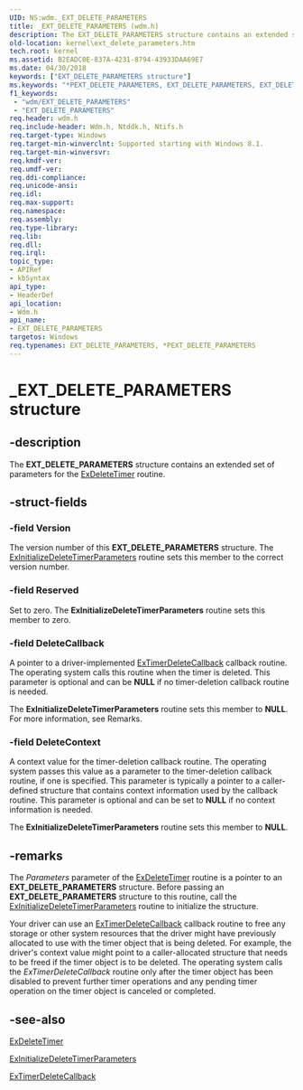 ```yaml
---
UID: NS:wdm._EXT_DELETE_PARAMETERS
title: _EXT_DELETE_PARAMETERS (wdm.h)
description: The EXT_DELETE_PARAMETERS structure contains an extended set of parameters for the ExDeleteTimer routine.
old-location: kernel\ext_delete_parameters.htm
tech.root: kernel
ms.assetid: B2EADC0E-837A-4231-8794-43933DAA69E7
ms.date: 04/30/2018
keywords: ["EXT_DELETE_PARAMETERS structure"]
ms.keywords: "*PEXT_DELETE_PARAMETERS, EXT_DELETE_PARAMETERS, EXT_DELETE_PARAMETERS structure [Kernel-Mode Driver Architecture], PEXT_DELETE_PARAMETERS, PEXT_DELETE_PARAMETERS structure pointer [Kernel-Mode Driver Architecture], _EXT_DELETE_PARAMETERS, kernel.ext_delete_parameters, wdm/EXT_DELETE_PARAMETERS, wdm/PEXT_DELETE_PARAMETERS"
f1_keywords:
 - "wdm/EXT_DELETE_PARAMETERS"
 - "EXT_DELETE_PARAMETERS"
req.header: wdm.h
req.include-header: Wdm.h, Ntddk.h, Ntifs.h
req.target-type: Windows
req.target-min-winverclnt: Supported starting with Windows 8.1.
req.target-min-winversvr: 
req.kmdf-ver: 
req.umdf-ver: 
req.ddi-compliance: 
req.unicode-ansi: 
req.idl: 
req.max-support: 
req.namespace: 
req.assembly: 
req.type-library: 
req.lib: 
req.dll: 
req.irql: 
topic_type:
- APIRef
- kbSyntax
api_type:
- HeaderDef
api_location:
- Wdm.h
api_name:
- EXT_DELETE_PARAMETERS
targetos: Windows
req.typenames: EXT_DELETE_PARAMETERS, *PEXT_DELETE_PARAMETERS
---
```


# _EXT_DELETE_PARAMETERS structure


## -description


The <b>EXT_DELETE_PARAMETERS</b> structure contains an extended set of parameters for the <a href="https://docs.microsoft.com/windows-hardware/drivers/ddi/wdm/nf-wdm-exdeletetimer">ExDeleteTimer</a> routine.


## -struct-fields




### -field Version

The version number of this <b>EXT_DELETE_PARAMETERS</b> structure. The <a href="https://docs.microsoft.com/windows-hardware/drivers/ddi/wdm/nf-wdm-exinitializedeletetimerparameters">ExInitializeDeleteTimerParameters</a> routine sets this member to the correct version number.


### -field Reserved

Set to zero. The <b>ExInitializeDeleteTimerParameters</b> routine sets this member to zero.


### -field DeleteCallback

A pointer to a driver-implemented <a href="https://docs.microsoft.com/windows-hardware/drivers/ddi/wdm/nc-wdm-ext_delete_callback">ExTimerDeleteCallback</a> callback routine. The operating system calls this routine when the timer is deleted. This parameter is optional and can be <b>NULL</b> if no timer-deletion callback routine is needed.

The <b>ExInitializeDeleteTimerParameters</b> routine sets this member to <b>NULL</b>. For more information, see Remarks.


### -field DeleteContext

A context value for the timer-deletion callback routine. The operating system passes this value as a parameter to the timer-deletion callback routine, if one is specified. This parameter is typically a pointer to a caller-defined structure that contains context information used by the callback routine. This parameter is optional and can be set to <b>NULL</b> if no context information is needed. 

The <b>ExInitializeDeleteTimerParameters</b> routine sets this member to <b>NULL</b>.


## -remarks



The <i>Parameters</i> parameter of the <a href="https://docs.microsoft.com/windows-hardware/drivers/ddi/wdm/nf-wdm-exdeletetimer">ExDeleteTimer</a> routine is a pointer to an <b>EXT_DELETE_PARAMETERS</b> structure. Before passing an <b>EXT_DELETE_PARAMETERS</b> structure to this routine, call the <a href="https://docs.microsoft.com/windows-hardware/drivers/ddi/wdm/nf-wdm-exinitializedeletetimerparameters">ExInitializeDeleteTimerParameters</a> routine to initialize the structure.

Your driver can use an <a href="https://docs.microsoft.com/windows-hardware/drivers/ddi/wdm/nc-wdm-ext_delete_callback">ExTimerDeleteCallback</a> callback routine to free any storage or other system resources that the driver might have previously allocated to use with the timer object that is being deleted. For example, the driver's context value might point to a caller-allocated structure that needs to be freed if the timer object is to be deleted. The operating system calls the <i>ExTimerDeleteCallback</i> routine only after the timer object has been disabled to prevent further timer operations and any pending timer operation on the timer object is canceled or completed.




## -see-also




<a href="https://docs.microsoft.com/windows-hardware/drivers/ddi/wdm/nf-wdm-exdeletetimer">ExDeleteTimer</a>



<a href="https://docs.microsoft.com/windows-hardware/drivers/ddi/wdm/nf-wdm-exinitializedeletetimerparameters">ExInitializeDeleteTimerParameters</a>



<a href="https://docs.microsoft.com/windows-hardware/drivers/ddi/wdm/nc-wdm-ext_delete_callback">ExTimerDeleteCallback</a>
 

 


